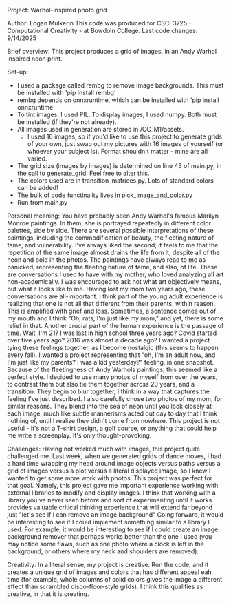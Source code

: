 Project: Warhol-inspired photo grid

Author: Logan Mulkerin
This code was produced for CSCI 3725 - Computational Creativity - at Bowdoin College.
Last code changes: 9/14/2025

Brief overview: This project produces a grid of images, in an Andy Warhol inspired neon print.

Set-up:
- I used a package called rembg to remove image backgrounds. This must be installed with 'pip install rembg'
- rembg depends on onnxruntime, which can be installed with 'pip install onnxruntime'
- To tint images, I used PIL. To display images, I used numpy. Both must be installed (if they're not already).
- All images used in generation are stored in /CC_M1/assets.
    - I used 16 images, so if you'd like to use this project to generate grids of your own, just swap out my pictures with 16 images of yourself (or whoever your subject is). Format shouldn't matter - mine are all varied.
- The grid size (images by images) is determined on line 43 of main.py, in the call to generate_grid. Feel free to alter this.
- The colors used are in transition_matrices.py. Lots of standard colors can be added!
- The bulk of code functinality lives in pick_image_and_color.py
- Run from main.py

Personal meaning:
You have probably seen Andy Warhol's famous Marilyn Monroe paintings. In them, she is portrayed repeatedly in 
different color palettes, side by side. There are several possible interpretations of these paintings, including the 
commodification of beauty, the fleeting nature of fame, and vulnerability. I've always liked the second; it feels to 
me that the repetition of the same image almost drains the life from it, despite all of the neon and bold in the 
photos. The paintings have always read to me as panicked, representing the fleeting nature of fame, and also, of life.
These are conversations I used to have with my mother, who loved analyzing all art non-academically. I was encouraged
to ask not what art objectively means, but what it looks like to me. Having lost my mom two years ago, these 
conversations are all-important.
I think part of the young adult experience is realizing that one is not all that different from their parents, within
reason. This is amplified with grief and loss. Sometimes, a sentence comes out of my mouth and I think "Oh, rats,
I'm just like my mom," and yet, there is some relief in that.
Another crucial part of the human experience is the passage of time. Wait, I'm 21? I was last in high school three
years ago? Covid started over five years ago? 2016 was almost a decade ago?
I wanted a project tying these feelings together, as I become nostalgic (this seems to happen every fall). I wanted a
project representing that "oh, I'm an adult now, and I'm just like my parents? I was a kid yesterday?" feeling, in
one snapshot. Because of the fleetingness of Andy Warhols paintings, this seemed like a perfect style.
I decided to use many photos of myself from over the years, to contrast them but also tie them together across 20
years, and a transition. They begin to blur together, I think in a way that captures the feeling I've just described.
I also carefully chose two photos of my mom, for similar reasons. They blend into the sea of neon until you look
closely at each image, much like subtle mannerisms acted out day to day that I think nothing of, until I realize
they didn't come from nowhere.
This project is not useful - it's not a T-shirt design, a golf course, or anything that could help me write a
screenplay. It's only thought-provoking.

Challenges:
Having not worked much with images, this project quite challenged me. Last week, when we generated grids of dance
moves, I had a hard time wrapping my head around image objects versus paths versus a grid of images versus a plot
versus a literal displayed image, so I knew I wanted to get some more work with photos. This project was perfect 
for that goal.
Namely, this project gave me important experience working with external libraries to modify and display images. I
think that working with a library you've never seen before and sort of experimenting until it works provides
valuable critical thinking experience that will extend far beyond just "let's see if I can remove an image background"
Going forward, it would be interesting to see if I could implement something similar to a library I used. For
example, it would be interesting to see if I could create an image background remover that perhaps works better than
the one I used (you may notice some flaws, such as one photo where a clock is left in the background, or others
where my neck and shoulders are removed).

Creativity:
In a literal sense, my project is creative. Run the code, and it creates a unique grid of images and colors that has
different appeal eah time (for example, whole columns of solid colors gives the image a different effect than 
scrambled disco-floor-style grids). I think this qualifies as creative, in that it is creating.